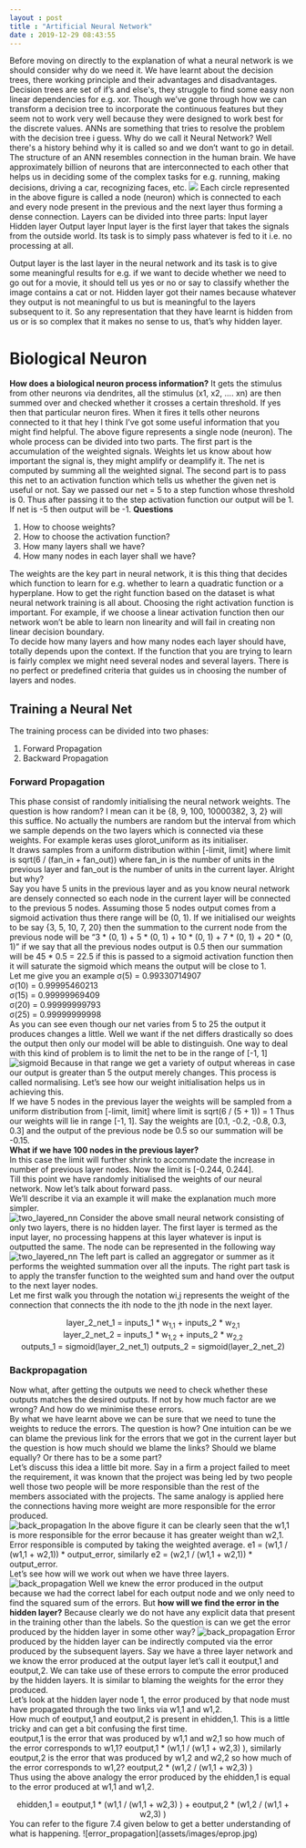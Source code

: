 ```yaml
---
layout : post
title : "Artificial Neural Network"
date : 2019-12-29 08:43:55
---
```

Before moving on directly to the explanation of what a neural network is we should consider why do we need it. We have learnt about the decision trees, there working principle and their advantages and disadvantages. 
Decision trees are set of if’s and else's, they struggle to find some easy non linear dependencies for e.g. xor. Though we’ve gone through how we can transform a decision tree to incorporate the continuous features but they seem not to work very well because they were designed to work best for the discrete values. ANNs are something that tries to resolve the problem with the decision tree i guess.
Why do we call it Neural Network?
Well there's a history behind why it is called so and we don’t want to go in detail. The structure of an ANN resembles connection in the human brain. We have approximately billion of neurons that are interconnected to each other that helps us in deciding some of the complex tasks for e.g. running, making decisions, driving a car, recognizing faces, etc. 
<img src='assets/images/ann.jpg'>
Each circle represented in the above figure is called a node (neuron) which is connected to each and every node present in the previous and the next layer thus forming a dense connection.
Layers can be divided into three parts:
Input layer
Hidden layer
Output layer
Input layer is the first layer that takes the signals from the outside world. Its task is to simply pass whatever is fed to it i.e. no processing at all.

Output layer is the last layer in the neural network and its task is to give some meaningful results for e.g. if we want to decide whether we need to go out for a movie, it should tell us yes or no or say to classify whether the image contains a cat or not.
Hidden layer got their names because whatever they output is not meaningful to us but is meaningful to the layers subsequent to it. So any representation that they have learnt is hidden from us or is so complex that it makes no sense to us, that’s why hidden layer.

# Biological Neuron
<b>How does a biological neuron process information?</b>
It gets the stimulus from other neurons via dendrites, all the stimulus (x1, x2, …. xn) are then summed over and checked whether it crosses a certain threshold. If yes then that particular neuron fires. When it fires it tells other neurons connected to it that hey I think I’ve got some useful information that you might find helpful.
The above figure represents a single node (neuron). The whole process can be divided into two parts. The first part is the accumulation of the weighted signals. Weights let us know about how important the signal is, they might amplify or deamplify it. The net is computed by summing all the weighted signal. The second part is to pass this net to an activation function which tells us whether the given net is useful or not. Say we passed our net = 5 to a step function whose threshold is 0. Thus after passing it to the step activation function our output will be 1. If net is -5 then output will be -1.
<b>Questions</b>
<ol>
    <li>How to choose weights?</li>
    <li>How to choose the activation function?</li>
    <li>How many layers shall we have?</li>
    <li>How many nodes in each layer shall we have?</li>
</ol>

The weights are the key part in neural network, it is this thing that decides which function to learn for e.g. whether to learn a quadratic function or a hyperplane. How to get the right function based on the dataset is what neural network training is all about. Choosing the right activation function is important. For example, if we choose a linear activation function then our network won’t be able to learn non linearity and will fail in creating non linear decision boundary.<br>
To decide how many layers and how many nodes each layer should have, totally depends upon the context. If the function that you are trying to learn is fairly complex we might need several nodes and several layers. There is no perfect or predefined criteria that guides us in choosing the number of layers and nodes. 

## Training a Neural Net
The training process can be divided into two phases:
<ol>
<li>Forward Propagation</li>
<li>Backward Propagation</li>
</ol>

### Forward Propagation
This phase consist of randomly initialising the neural network weights. The question is how random? I mean can it be {8, 9, 100, 10000382, 3, 2} will this suffice. No actually the numbers are random but the interval from which we sample depends on the two layers which is connected via these weights. For example keras uses glorot_uniform as its initialiser.<br>
It draws samples from a uniform distribution within [-limit, limit] where limit is sqrt(6 / (fan_in + fan_out)) where fan_in is the number of units in the previous layer and fan_out is the number of units in the current layer.
Alright but why?<br>
Say you have 5 units in the previous layer and as you know neural network are densely connected so each node in the current layer will be connected to the previous 5 nodes. Assuming those 5 nodes output comes from a sigmoid activation thus there range will be (0, 1). If we initialised our weights to be say {3, 5, 10, 7, 20} then the summation to the current node from the previous node will be “3 * (0, 1) + 5 * (0, 1) + 10 * (0, 1) + 7 * (0, 1) + 20 * (0, 1)” if we say that all the previous nodes output is 0.5 then our summation will be 45 * 0.5 = 22.5 if this is passed to a sigmoid activation function then it will saturate the sigmoid which means the output will be close to 1.<br>
Let me give you an example
σ(5) = 0.99330714907<br>
σ(10) = 0.99995460213<br>
σ(15) = 0.99999969409<br>
σ(20) = 0.99999999793<br>
σ(25) = 0.99999999998<br>
As you can see even though our net varies from 5 to 25 the output it produces changes a little. Well we want if the net differs drastically so does the output then only our model will be able to distinguish. One way to deal with this kind of problem is to limit the net to be in the range of [-1, 1]
![sigmoid](assets/images/sigmoid.jpg)
Because in that range we get a variety of output whereas in case our output is greater than 5 the output merely changes. This process is called normalising. Let’s see how our weight initialisation helps us in achieving this.<br>
If we have 5 nodes in the previous layer the weights will be sampled from a uniform distribution from [-limit, limit] where limit is sqrt(6 / (5 + 1)) = 1
Thus our weights will lie in range [-1, 1]. Say the weights are [0.1, -0.2, -0.8, 0.3, 0.3] and the output of the previous node be 0.5 so our summation will be -0.15.<br>
<b>What if we have 100 nodes in the previous layer?</b><br>
In this case the limit will further shrink to accommodate the increase in number of previous layer nodes. Now the limit is [-0.244, 0.244].<br>
Till this point we have randomly initialised the weights of our neural network. Now let’s talk about forward pass.<br>
We’ll describe it via an example it will make the explanation much more simpler.<br>
![two_layered_nn](assets/images/two_layered.jpg)
Consider the above small neural network consisting of only two layers, there is no hidden layer. The first layer is termed as the input layer, no processing happens at this layer whatever is input is outputted the same. The node can be represented in the following way<br>
![two_layered_nn](assets/images/weights.jpg)
The left part is called an aggregator or summer as it performs the weighted summation over all the inputs. The right part task is to apply the transfer function to the weighted sum and hand over the output to the next layer nodes.<br>
Let me first walk you through the notation wi,j represents the weight of the connection that connects the ith node to the jth node in the next layer.<br>
<center>
layer_2_net_1 = inputs_1 * w<sub>1,1</sub> + inputs_2 * w<sub>2,1</sub><br>
layer_2_net_2 = inputs_1 * w<sub>1,2</sub> + inputs_2 * w<sub>2,2</sub><br>
outputs_1 = sigmoid(layer_2_net_1)
outputs_2 = sigmoid(layer_2_net_2)
</center>

### Backpropagation
Now what, after getting the outputs we need to check whether these outputs matches the desired outputs. If not by how much factor are we wrong? And how do we minimise these errors. <br>
By what we have learnt above we can be sure that we need to tune the weights to reduce the errors. The question is how? One intuition can be we can blame the previous link for the errors that we got in the current layer but the question is how much should we blame the links? Should we blame equally? Or there has to be a some part?<br>
Let’s discuss this idea a little bit more. Say in a firm a project failed to meet the requirement, it was known that the project was being led by two people well those two people will be more responsible than the rest of the members associated with the projects. The same analogy is applied here the connections having more weight are more responsible for the error produced.<br>
![back_propagation](assets/images/back_prop.jpg)
In the above figure it can be clearly seen that the w1,1 is more responsible for the error because it has greater weight than w2,1. Error responsible is computed by taking the weighted average. e1 = (w1,1 / (w1,1 + w2,1)) * output_error, similarly e2 = (w2,1 / (w1,1 + w2,1)) * output_error.<br>
Let’s see how will we work out when we have three layers.<br>
![back_propagation](assets/images/error.jpg)
Well we knew the error produced in the output because we had the correct label for each output node and we only need to find the squared sum of the errors. But <b>how will we find the error in the hidden layer?</b> Because clearly we do not have any explicit data that present in the training other than the labels. So the question is can we get the error produced by the hidden layer in some other way?
![back_propagation](assets/images/error2.jpg)
Error produced by the hidden layer can be indirectly computed via the error produced by the subsequent layers. Say we have a three layer network and we know the error produced at the output layer let’s call it eoutput,1 and eoutput,2. We can take use of these errors to compute the error produced by the hidden layers. It is similar to blaming the weights for the error they produced.<br>
Let’s look at the hidden layer node 1, the error produced by that node must have propagated through the two links via w1,1 and w1,2.<br>
How much of eoutput,1 and eoutput,2 is present in ehidden,1. This is a little tricky and can get a bit confusing the first time.<br>
eoutput,1 is the error that was produced by w1,1 and w2,1 so how much of the error corresponds to w1,1?  eoutput,1 * (w1,1 / (w1,1 + w2,3) ), similarly 
eoutput,2 is the error that was produced by w1,2 and w2,2 so how much of the error corresponds to w1,2?  eoutput,2 * (w1,2 / (w1,1 + w2,3) )
<br>
Thus using the above analogy the error produced by the ehidden,1 is equal to the error produced at w1,1 and w1,2.
<center>
ehidden,1 = eoutput,1 * (w1,1 / (w1,1 + w2,3) ) + eoutput,2 * (w1,2 / (w1,1 + w2,3) )
</center>
You can refer to the figure 7.4 given below to get a better understanding of what is happening.
![error_propagation](assets/images/eprop.jpg)

